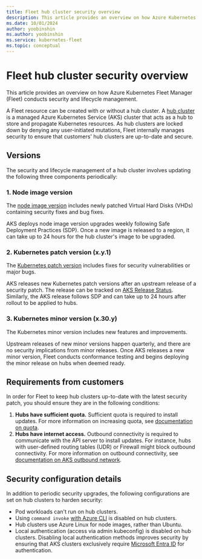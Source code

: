 ```yaml
---
title: Fleet hub cluster security overview
description: This article provides an overview on how Azure Kubernetes Fleet Manager conducts security and lifecycle management.
ms.date: 10/01/2024
author: yoobinshin
ms.author: yoobinshin
ms.service: kubernetes-fleet
ms.topic: conceptual
---
```


# Fleet hub cluster security overview

This article provides an overview on how Azure Kubernetes Fleet Manager (Fleet) conducts security and lifecycle management.

A Fleet resource can be created with or without a hub cluster. A [hub cluster](concepts-choosing-fleet) is a managed Azure Kubernetes Service (AKS) cluster that acts as a hub to store and propagate Kubernetes resources. As hub clusters are locked down by denying any user-initiated mutations, Fleet internally manages security to ensure that customers' hub clusters are up-to-date and secure.

## Versions

The security and lifecycle management of a hub cluster involves updating the following three components periodically:

### 1. Node image version

The [node image version](aks-node-image-upgrade) includes newly patched Virtual Hard Disks (VHDs) containing security fixes and bug fixes.

AKS deploys node image version upgrades weekly following Safe Deployment Practices (SDP). Once a new image is released to a region, it can take up to 24 hours for the hub cluster's image to be upgraded.

### 2. Kubernetes patch version (x.y.1)

The [Kubernetes patch version](aks-upgrade-aks-cluster) includes fixes for security vulnerabilities or major bugs.

AKS releases new Kubernetes patch versions after an upstream release of a security patch. The release can be tracked on [AKS Release Status](aks-release-status). Similarly, the AKS release follows SDP and can take up to 24 hours after rollout to be applied to hubs.

### 3. Kubernetes minor version (x.30.y)

The Kubernetes minor version includes new features and improvements.

Upstream releases of new minor versions happen quarterly, and there are no security implications from minor releases. Once AKS releases a new minor version, Fleet conducts conformance testing and begins deploying the minor release on hubs when deemed ready.

## Requirements from customers

In order for Fleet to keep hub clusters up-to-date with the latest security patch, you should ensure they are in the following conditions:

1. **Hubs have sufficient quota.** Sufficient quota is required to install updates. For more information on increasing quota, see [documentation on quota](quotas-regional-quota-requests).
2. **Hubs have internet access.** Outbound connectivity is required to communicate with the API server to install updates. For instance, hubs with user-defined routing tables (UDR) or Firewall might block outbound connectivity. For more information on outbound connectivity, see [documentation on AKS outbound network](aks-outbound-rules-control-egress).

## Security configuration details

In addition to periodic security upgrades, the following configurations are set on hub clusters to harden security:

- Pod workloads can't run on hub clusters.
- Using `command invoke` [with Azure CLI](aks-access-private-cluster) is disabled on hub clusters.
- Hub clusters use Azure Linux for node images, rather than Ubuntu.
- Local authentication (access via admin kubeconfig) is disabled on hub clusters. Disabling local authentication methods improves security by ensuring that AKS clusters exclusively require [Microsoft Entra ID](aks-operator-best-practices-identity) for authentication.


<!-- LINKS -->
[concepts-choosing-fleet]: concepts-choosing-fleet#kubernetes-fleet-resource-with-hub-clusters
[aks-node-image-upgrade]: /azure/aks/node-image-upgrade
[aks-upgrade-aks-cluster]: /azure/aks/upgrade-aks-cluster
[aks-outbound-rules-control-egress]: /azure/aks/outbound-rules-control-egress
[aks-access-private-cluster]: /azure/aks/access-private-cluster
[aks-operator-best-practices-identity]: /azure/aks/operator-best-practices-identity#use-microsoft-entra-id
[quotas-regional-quota-requests]: /azure/quotas/regional-quota-requests

<!-- LINKS - external -->
[aks-release-status]: https://releases.aks.azure.com